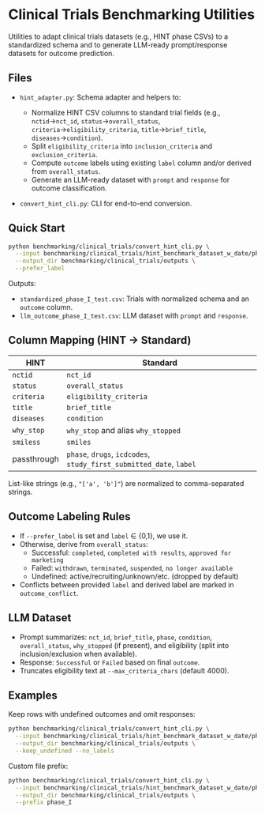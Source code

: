 # Clinical Trials Benchmarking Utilities

Utilities to adapt clinical trials datasets (e.g., HINT phase CSVs) to a standardized schema and to generate LLM-ready prompt/response datasets for outcome prediction.

## Files

- `hint_adapter.py`: Schema adapter and helpers to:
  - Normalize HINT CSV columns to standard trial fields (e.g., `nctid`→`nct_id`, `status`→`overall_status`, `criteria`→`eligibility_criteria`, `title`→`brief_title`, `diseases`→`condition`).
  - Split `eligibility_criteria` into `inclusion_criteria` and `exclusion_criteria`.
  - Compute `outcome` labels using existing `label` column and/or derived from `overall_status`.
  - Generate an LLM-ready dataset with `prompt` and `response` for outcome classification.

- `convert_hint_cli.py`: CLI for end-to-end conversion.

## Quick Start

```bash
python benchmarking/clinical_trials/convert_hint_cli.py \
  --input benchmarking/clinical_trials/hint_benchmark_dataset_w_date/phase_I_test.csv \
  --output_dir benchmarking/clinical_trials/outputs \
  --prefer_label
```

Outputs:
- `standardized_phase_I_test.csv`: Trials with normalized schema and an `outcome` column.
- `llm_outcome_phase_I_test.csv`: LLM dataset with `prompt` and `response`.

## Column Mapping (HINT → Standard)

| HINT | Standard |
|------|----------|
| `nctid` | `nct_id` |
| `status` | `overall_status` |
| `criteria` | `eligibility_criteria` |
| `title` | `brief_title` |
| `diseases` | `condition` |
| `why_stop` | `why_stop` and alias `why_stopped` |
| `smiless` | `smiles` |
| passthrough | `phase`, `drugs`, `icdcodes`, `study_first_submitted_date`, `label` |

List-like strings (e.g., `"['a', 'b']"`) are normalized to comma-separated strings.

## Outcome Labeling Rules

- If `--prefer_label` is set and `label` ∈ {0,1}, we use it.
- Otherwise, derive from `overall_status`:
  - Successful: `completed`, `completed with results`, `approved for marketing`
  - Failed: `withdrawn`, `terminated`, `suspended`, `no longer available`
  - Undefined: active/recruiting/unknown/etc. (dropped by default)
- Conflicts between provided `label` and derived label are marked in `outcome_conflict`.

## LLM Dataset

- Prompt summarizes: `nct_id`, `brief_title`, `phase`, `condition`, `overall_status`, `why_stopped` (if present), and eligibility (split into inclusion/exclusion when available).
- Response: `Successful` or `Failed` based on final `outcome`.
- Truncates eligibility text at `--max_criteria_chars` (default 4000).

## Examples

Keep rows with undefined outcomes and omit responses:
```bash
python benchmarking/clinical_trials/convert_hint_cli.py \
  --input benchmarking/clinical_trials/hint_benchmark_dataset_w_date/phase_I_test.csv \
  --output_dir benchmarking/clinical_trials/outputs \
  --keep_undefined --no_labels
```

Custom file prefix:
```bash
python benchmarking/clinical_trials/convert_hint_cli.py \
  --input benchmarking/clinical_trials/hint_benchmark_dataset_w_date/phase_I_test.csv \
  --output_dir benchmarking/clinical_trials/outputs \
  --prefix phase_I
```



